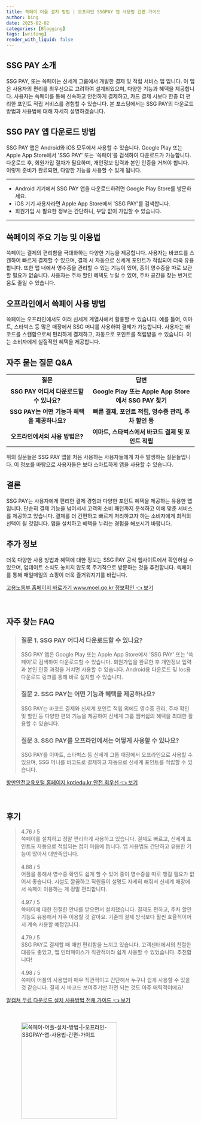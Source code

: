 ```yaml
---
title: 쓱페이 어플 설치 방법 | 오프라인 SSGPAY 앱 사용법 간편 가이드
author: bing
date: 2025-02-02
categories: [Blogging]
tags: [writing]
render_with_liquid: false
---
```



<h2 id='SSG_PAY_소개'>SSG PAY 소개</h2>

<p>SSG PAY, 또는 쓱페이는 신세계 그룹에서 개발한 결제 및 적립 서비스 앱 입니다. 이 앱은 사용자의 편리를 최우선으로 고려하여 설계되었으며, 다양한 기능과 혜택을 제공합니다. 사용자는 쓱페이를 통해 신속하고 안전하게 결제하고, 카드 결제 시보다 한층 더 편리한 포인트 적립 서비스를 경험할 수 있습니다. 본 포스팅에서는 SSG PAY의 다운로드 방법과 사용법에 대해 자세히 설명하겠습니다.</p>

<h2 id='다운로드_방법'>SSG PAY 앱 다운로드 방법</h2>

<p>SSG PAY 앱은 Android와 iOS 모두에서 사용할 수 있습니다. Google Play 또는 Apple App Store에서 'SSG PAY' 또는 '쓱페이'를 검색하여 다운로드가 가능합니다. 다운로드 후, 회원가입 절차가 필요하며, 개인정보 입력과 본인 인증을 거쳐야 합니다. 이렇게 준비가 완료되면, 다양한 기능을 사용할 수 있게 됩니다.</p>

<hr />

<ul>
    <li>Android 기기에서 SSG PAY 앱을 다운로드하려면 Google Play Store를 방문하세요.</li>
    <li>iOS 기기 사용자라면 Apple App Store에서 'SSG PAY'를 검색합니다.</li>
    <li>회원가입 시 필요한 정보는 간단하니, 부담 없이 가입할 수 있습니다.</li>
</ul>

<hr />

<h2 id='주요_기능'>쓱페이의 주요 기능 및 이용법</h2>

<p>쓱페이는 결제의 편리함을 극대화하는 다양한 기능을 제공합니다. 사용자는 바코드를 스캔하여 빠르게 결제할 수 있으며, 결제 시 자동으로 신세계 포인트가 적립되어 더욱 유용합니다. 또한 앱 내에서 영수증을 관리할 수 있는 기능이 있어, 종이 영수증을 따로 보관할 필요가 없습니다. 사용자는 주차 할인 혜택도 누릴 수 있어, 주차 공간을 찾는 번거로움도 줄일 수 있습니다.</p>

<h2 id='오프라인_사용'>오프라인에서 쓱페이 사용 방법</h2>

<p>쓱페이는 오프라인에서도 여러 신세계 계열사에서 활용할 수 있습니다. 예를 들어, 이마트, 스타벅스 등 많은 매장에서 SSG 머니를 사용하여 결제가 가능합니다. 사용자는 바코드를 스캔함으로써 편리하게 결제하고, 자동으로 포인트를 적립받을 수 있습니다. 이는 소비자에게 실질적인 혜택을 제공합니다.</p>

<h2 id='자주_묻는_질문'>자주 묻는 질문 Q&A</h2>

<table>
    <tr>
        <td style="text-align: center; height: 17px;"><b>질문</b></td>
        <td style="text-align: center; height: 17px;"><b>답변</b></td>
    </tr>
    <tr>
        <td style="text-align: center; height: 17px;"><b>SSG PAY 어디서 다운로드할 수 있나요?</b></td>
        <td style="text-align: center; height: 17px;"><b>Google Play 또는 Apple App Store에서 SSG PAY 찾기</b></td>
    </tr>
    <tr>
        <td style="text-align: center; height: 17px;"><b>SSG PAY는 어떤 기능과 혜택을 제공하나요?</b></td>
        <td style="text-align: center; height: 17px;"><b>빠른 결제, 포인트 적립, 영수증 관리, 주차 할인 등</b></td>
    </tr>
    <tr>
        <td style="text-align: center; height: 17px;"><b>오프라인에서의 사용 방법은?</b></td>
        <td style="text-align: center; height: 17px;"><b>이마트, 스타벅스에서 바코드 결제 및 포인트 적립</b></td>
    </tr>
</table>

<p>위의 질문들은 SSG PAY 앱을 처음 사용하는 사용자들에게 자주 발생하는 질문들입니다. 이 정보를 바탕으로 사용자들은 보다 스마트하게 앱을 사용할 수 있습니다.</p>

<h2 id='결론'>결론</h2>

<p>SSG PAY는 사용자에게 편리한 결제 경험과 다양한 포인트 혜택을 제공하는 유용한 앱입니다. 단순히 결제 기능을 넘어서서 고객의 소비 패턴까지 분석하고 이에 맞춘 서비스를 제공하고 있습니다. 결제를 더 간편하고 빠르게 처리하고자 하는 소비자에게 최적의 선택이 될 것입니다. 앱을 설치하고 혜택을 누리는 경험을 해보시기 바랍니다.</p>

<h2 id='추가_정보'>추가 정보</h2>

<p>더욱 다양한 사용 방법과 혜택에 대한 정보는 SSG PAY 공식 웹사이트에서 확인하실 수 있으며, 업데이트 소식도 놓치지 않도록 주기적으로 방문하는 것을 추천합니다. 쓱페이를 통해 매일매일의 쇼핑이 더욱 즐거워지기를 바랍니다.</p>


<p><a class="click-button" title="고용노동부 홈페이지 바로가기 www.moel.go.kr 정보확인" href="https://afficreate.github.io/posts/%EA%B3%A0%EC%9A%A9%EB%85%B8%EB%8F%99%EB%B6%80-%ED%99%88%ED%8E%98%EC%9D%B4%EC%A7%80-%EB%B0%94%EB%A1%9C%EA%B0%80%EA%B8%B0-www.moel.go.kr-%EC%A0%95%EB%B3%B4%ED%99%95%EC%9D%B8/" rel="dofollow">고용노동부 홈페이지 바로가기 www.moel.go.kr 정보확인 👈 보기</a></p><br>
<h2 id='자주_찾는_FAQ'>자주 찾는 FAQ</h2>
<div itemscope="" itemtype="https://schema.org/FAQPage"> 
<blockquote> 
<div itemscope="" itemprop="mainEntity" itemtype="https://schema.org/Question"> 
<h3 itemprop="name">질문 1. SSG PAY 어디서 다운로드할 수 있나요?</h3> 
<div itemscope="" itemprop="acceptedAnswer" itemtype="https://schema.org/Answer"> 
<span itemprop="text"> 
<p>SSG PAY 앱은 Google Play 또는 Apple App Store에서 'SSG PAY' 또는 '쓱페이'로 검색하여 다운로드할 수 있습니다. 회원가입을 완료한 후 개인정보 입력과 본인 인증 과정을 거치면 사용할 수 있습니다. Android용 다운로드 및 Ios용 다운로드 링크를 통해 바로 설치할 수 있습니다.</p> 
</span> 
</div> 
</div> 
<div itemscope="" itemprop="mainEntity" itemtype="https://schema.org/Question"> 
<h3 itemprop="name">질문 2. SSG PAY는 어떤 기능과 혜택을 제공하나요?</h3> 
<div itemscope="" itemprop="acceptedAnswer" itemtype="https://schema.org/Answer"> 
<span itemprop="text"> 
<p>SSG PAY는 바코드 결제와 신세계 포인트 적립 외에도 영수증 관리, 주차 확인 및 할인 등 다양한 편의 기능을 제공하여 신세계 그룹 멤버쉽의 혜택을 최대한 활용할 수 있습니다.</p> 
</span> 
</div> 
</div> 
<div itemscope="" itemprop="mainEntity" itemtype="https://schema.org/Question"> 
<h3 itemprop="name">질문 3. SSG PAY를 오프라인에서는 어떻게 사용할 수 있나요?</h3> 
<div itemscope="" itemprop="acceptedAnswer" itemtype="https://schema.org/Answer"> 
<span itemprop="text"> 
<p>SSG PAY를 이마트, 스타벅스 등 신세계 그룹 매장에서 오프라인으로 사용할 수 있으며, SSG 머니를 바코드로 결제하고 자동으로 신세계 포인트를 적립할 수 있습니다.</p> 
</span> 
</div> 
</div> 
</blockquote> 
</div>
<p><a class="click-button" title="항만안전교육포털 홈페이지 kptiedu.kr 안전 최우선" href="https://afficreate.github.io/posts/%ED%95%AD%EB%A7%8C%EC%95%88%EC%A0%84%EA%B5%90%EC%9C%A1%ED%8F%AC%ED%84%B8-%ED%99%88%ED%8E%98%EC%9D%B4%EC%A7%80-kptiedu.kr-%EC%95%88%EC%A0%84-%EC%B5%9C%EC%9A%B0%EC%84%A0/" rel="dofollow">항만안전교육포털 홈페이지 kptiedu.kr 안전 최우선 👈 보기</a></p><br>
<h2 id='후기'>후기</h2>
<div itemscope itemtype="https://schema.org/Product">
  <blockquote>
  <div itemprop="review" itemscope itemtype="https://schema.org/Review">
      <div itemprop="reviewRating" itemscope itemtype="https://schema.org/Rating"> <span itemprop="ratingValue">4.76</span> / <span itemprop="bestRating">5</span> </div>
      <span itemprop="reviewBody">쓱페이를 설치하고 정말 편리하게 사용하고 있습니다. 결제도 빠르고, 신세계 포인트도 자동으로 적립되는 점이 마음에 듭니다. 앱 사용법도 간단하고 유용한 기능이 많아서 대만족입니다.</span>
  </div>
  <br>
  <div itemprop="review" itemscope itemtype="https://schema.org/Review">
      <div itemprop="reviewRating" itemscope itemtype="https://schema.org/Rating"> <span itemprop="ratingValue">4.88</span> / <span itemprop="bestRating">5</span> </div>
      <span itemprop="reviewBody">어플을 통해서 영수증 확인도 쉽게 할 수 있어 종이 영수증을 따로 챙길 필요가 없어서 좋습니다. 시설도 깔끔하고 직원들이 설명도 자세히 해줘서 신세계 매장에서 쓱페이 이용하는 게 정말 편리합니다.</span>
  </div>
  <br>
  <div itemprop="review" itemscope itemtype="https://schema.org/Review">
      <div itemprop="reviewRating" itemscope itemtype="https://schema.org/Rating"> <span itemprop="ratingValue">4.97</span> / <span itemprop="bestRating">5</span> </div>
      <span itemprop="reviewBody">쓱페이에 대한 친절한 안내를 받으면서 설치했습니다. 결제도 편하고, 주차 할인 기능도 유용해서 자주 이용할 것 같아요. 기존의 결제 방식보다 훨씬 효율적이어서 계속 사용할 예정입니다.</span>
  </div>
  <br>
  <div itemprop="review" itemscope itemtype="https://schema.org/Review">
      <div itemprop="reviewRating" itemscope itemtype="https://schema.org/Rating"> <span itemprop="ratingValue">4.79</span> / <span itemprop="bestRating">5</span> </div>
      <span itemprop="reviewBody">SSG PAY로 결제할 때 매번 편리함을 느끼고 있습니다. 고객센터에서의 친절한 대응도 좋았고, 앱 인터페이스가 직관적이라 쉽게 사용할 수 있었습니다. 추천합니다!</span>
  </div>
  <br>
  <div itemprop="review" itemscope itemtype="https://schema.org/Review">
      <div itemprop="reviewRating" itemscope itemtype="https://schema.org/Rating"> <span itemprop="ratingValue">4.98</span> / <span itemprop="bestRating">5</span> </div>
      <span itemprop="reviewBody">쓱페이 어플의 사용법이 매우 직관적이고 간단해서 누구나 쉽게 사용할 수 있을 것 같습니다. 결제 시 바코드 보여주기만 하면 되는 것도 아주 매력적이에요!</span>
  </div>
  </blockquote>
</div>
<p><a class="click-button" title="알캡쳐 무료 다운로드 설치 사용방법 전체 가이드" href="https://afficreate.github.io/posts/%EC%95%8C%EC%BA%A1%EC%B3%90-%EB%AC%B4%EB%A3%8C-%EB%8B%A4%EC%9A%B4%EB%A1%9C%EB%93%9C-%EC%84%A4%EC%B9%98-%EC%82%AC%EC%9A%A9%EB%B0%A9%EB%B2%95-%EC%A0%84%EC%B2%B4-%EA%B0%80%EC%9D%B4%EB%93%9C/" rel="dofollow">알캡쳐 무료 다운로드 설치 사용방법 전체 가이드 👈 보기</a></p><br>
<figure class="image"><img src="https://afficreate.github.io/assets/img/thumbnail/쓱페이-어플-설치-방법-|-오프라인-SSGPAY-앱-사용법-간편-가이드.webp" alt="쓱페이-어플-설치-방법-|-오프라인-SSGPAY-앱-사용법-간편-가이드" width="256" height="256"></figure>
